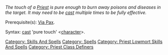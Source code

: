 *The touch of a [Priest](:Category:_Priests.md "wikilink") is pure
enough to burn away poisons and diseases in the target. It may need to
be [cast](Cast.md "wikilink") multiple times to be fully effective.*

Prerequisite(s): [Via Pax](Via_Pax.md "wikilink").

Syntax: [cast](Cast.md "wikilink") 'pure touch'
\<[character](:Category:_Characters.md "wikilink")\>.

[Category: Skills And Spells](Category:_Skills_And_Spells "wikilink")
[Category: Spells](Category:_Spells "wikilink") [Category: Priest
Lowmort Skills And
Spells](Category:_Priest_Lowmort_Skills_And_Spells "wikilink")
[Category: Priest Class
Definers](Category:_Priest_Class_Definers "wikilink")
